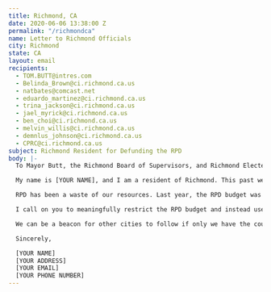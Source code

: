 ```yaml
---
title: Richmond, CA
date: 2020-06-06 13:38:00 Z
permalink: "/richmondca"
name: Letter to Richmond Officials
city: Richmond
state: CA
layout: email
recipients:
  - TOM.BUTT@intres.com
  - Belinda_Brown@ci.richmond.ca.us
  - natbates@comcast.net
  - eduardo_martinez@ci.richmond.ca.us
  - trina_jackson@ci.richmond.ca.us
  - jael_myrick@ci.richmond.ca.us
  - ben_choi@ci.richmond.ca.us
  - melvin_willis@ci.richmond.ca.us
  - demnlus_johnson@ci.richmond.ca.us
  - CPRC@ci.richmond.ca.us
subject: Richmond Resident for Defunding the RPD
body: |-
  To Mayor Butt, the Richmond Board of Supervisors, and Richmond Elected Officers,

  My name is [YOUR NAME], and I am a resident of Richmond. This past week, our nation has been gripped by protests calling for rapid and meaningful reevaluation of the role of policing in our communities and an end to racism and anti-Blackness. Our city has been at the forefront of much of this action. Accordingly, it has come to my attention that the budget for 2021 is being decided as these protests continue.

  RPD has been a waste of our resources. Last year, the RPD budget was $74,990,406, the majority of which comes from the Richmond general fund. While we’ve been spending extraordinary amounts on policing, we have not seen improvements to safety, homelessness, mental health, or affordability in our city. Instead, we see wasteful and harmful actions of our police.

  I call on you to meaningfully restrict the RPD budget and instead use those extraordinary resources towards solving homelessness, which is felt most by our Black neighbors and veterans. Social programs and education generally have been shown to be much more effective at promoting safety and social equity than policing and incarceration.

  We can be a beacon for other cities to follow if only we have the courage to change. Can I count on you to consider an alternative budget that puts a focus on social service programs?

  Sincerely,

  [YOUR NAME]
  [YOUR ADDRESS]
  [YOUR EMAIL]
  [YOUR PHONE NUMBER]
---
```

